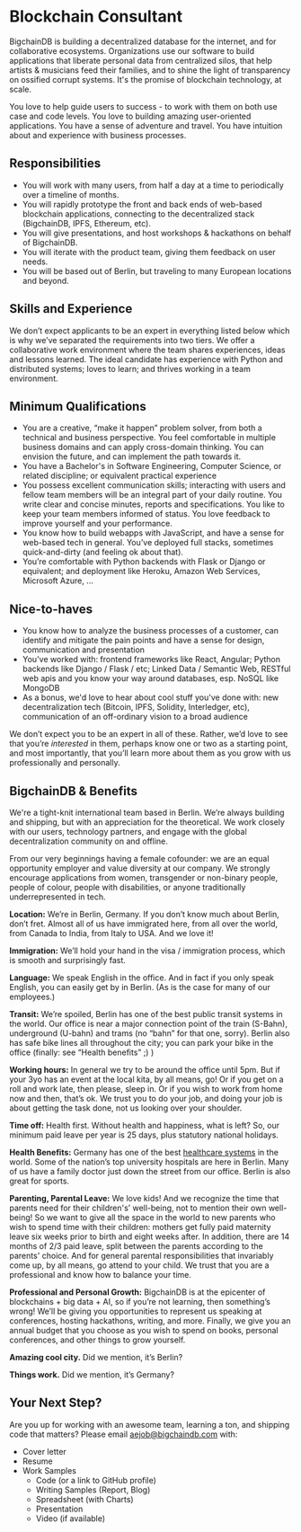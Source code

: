 # Blockchain Consultant

BigchainDB is building a decentralized database for the internet, and for collaborative ecosystems. Organizations use our software to build applications that liberate personal data from centralized silos, that help artists & musicians feed their families, and to shine the light of transparency on ossified corrupt systems. It's the promise of blockchain technology, at scale. 

You love to help guide users to success - to work with them on both use case and code levels. You love to building amazing user-oriented applications. You have a sense of adventure and travel. You have intuition about and experience with business processes. 

## Responsibilities
* You will work with many users, from half a day at a time to periodically over a timeline of months. 
* You will rapidly prototype the front and back ends of web-based blockchain applications, connecting to the decentralized stack (BigchainDB, IPFS, Ethereum, etc).
* You will give presentations, and host workshops & hackathons on behalf of BigchainDB.
* You will iterate with the product team, giving them feedback on user needs.
* You will be based out of Berlin, but traveling to many European locations and beyond.

## Skills and Experience 
We don’t expect applicants to be an expert in everything listed below which is why we’ve separated the requirements into two tiers. We offer a collaborative work environment where the team shares experiences, ideas and lessons learned. The ideal candidate has experience with Python and distributed systems; loves to learn; and thrives working in a team environment. 

## Minimum Qualifications
* You are a creative, “make it happen” problem solver, from both a technical and business perspective. You feel comfortable in multiple business domains and can apply cross-domain thinking. You can envision the future, and can implement the path towards it. 
* You have a Bachelor's in Software Engineering, Computer Science, or related discipline; or equivalent practical experience
* You possess excellent communication skills; interacting with users and fellow team members will be an integral part of your daily routine. You write clear and concise minutes, reports and specifications. You like to keep your team members informed of status. You love feedback to improve yourself and your performance.
* You know how to build webapps with JavaScript, and have a sense for web-based tech in general. You’ve deployed full stacks, sometimes quick-and-dirty (and feeling ok about that). 
* You’re comfortable with Python backends with Flask or Django or equivalent; and deployment like Heroku, Amazon Web Services, Microsoft Azure, ...

## Nice-to-haves
* You know how to analyze the business processes of a customer, can identify and mitigate the pain points and have a sense for design, communication and presentation
* You've worked with: frontend frameworks like React, Angular; Python backends like Django / Flask / etc; Linked Data / Semantic Web, RESTful web apis and you know your way around databases, esp. NoSQL like MongoDB
* As a bonus, we'd love to hear about cool stuff you've done with: new decentralization tech (Bitcoin, IPFS, Solidity, Interledger, etc), communication of an off-ordinary vision to a broad audience

We don’t expect you to be an expert in all of these. Rather, we’d love to see that you’re *interested* in them, perhaps know one or two as a starting point, and most importantly, that you’ll learn more about them as you grow with us professionally and personally.

## BigchainDB & Benefits

We're a tight-knit international team based in  Berlin. We’re always building and shipping, but with an appreciation for the theoretical. We work closely with our users, technology partners, and engage with the global decentralization community on and offline.

From our very beginnings having a female cofounder: we are an equal opportunity employer and value diversity at our company. We strongly encourage applications from women, transgender or non-binary people, people of colour, people with disabilities, or anyone traditionally underrepresented in tech.

**Location:** We’re in Berlin, Germany. If you don’t know much about Berlin, don’t fret. Almost all of us have immigrated here, from all over the world, from Canada to India, from Italy to USA. And we love it! 

**Immigration:** We’ll hold your hand in the visa / immigration process, which is smooth and surprisingly fast. 

**Language:** We speak English in the office. And in fact if you only speak English, you can easily get by in Berlin. (As is the case for many of our employees.)

**Transit:** We’re spoiled, Berlin has one of the best public transit systems in the world. Our office is near a major connection point of the train (S-Bahn), underground (U-bahn) and trams (no “bahn” for that one, sorry). Berlin also has safe bike lines all throughout the city; you can park your bike in the office (finally: see “Health benefits” ;) )

**Working hours:** In general we try to be around the office until 5pm. But if your 3yo has an event at the local kita, by all means, go! Or if you get on a roll and work late, then please, sleep in. Or if you wish to work from home now and then, that’s ok. We trust you to do your job, and doing your job is about getting the task done, not us looking over your shoulder.

**Time off:** Health first. Without health and happiness, what is left? So, our minimum paid leave per year is 25 days, plus statutory national holidays.

**Health Benefits:** Germany has one of the best [healthcare systems](http://www.germanyhis.com/) in the world. Some of the nation’s top university hospitals are here in Berlin. Many of us have a family doctor just down the street from our office. Berlin is also great for sports. 

**Parenting, Parental Leave:** We love kids! And we recognize the time that parents need for their children's’ well-being, not to mention their own well-being! So we want to give all the space in the world to new parents who wish to spend time with their children: mothers get fully paid maternity leave six weeks prior to birth and eight weeks after. In addition, there are 14 months of 2/3 paid leave, split between the parents according to the parents' choice. And for general parental responsibilities that invariably come up, by all means, go attend to your child. We trust that you are a professional and know how to balance your time.

**Professional and Personal Growth:** BigchainDB is at the epicenter of blockchains + big data + AI, so if you’re not learning, then something’s wrong! We’ll be giving you opportunities to represent us speaking at conferences, hosting hackathons, writing, and more. Finally, we give you an annual budget that you choose as you wish to spend on books, personal conferences, and other things to grow yourself.

**Amazing cool city.** Did we mention, it’s Berlin?

**Things work.** Did we mention, it’s Germany?
 
## Your Next Step?
Are you up for working with an awesome team, learning a ton, and shipping code that matters? Please email <aejob@bigchaindb.com> with:
* Cover letter
* Resume
* Work Samples
  * Code (or a link to GitHub profile)
  * Writing Samples (Report, Blog)
  * Spreadsheet (with Charts)
  * Presentation
  * Video (if available)
